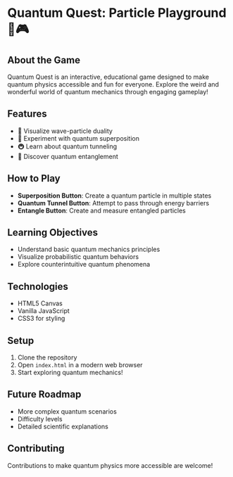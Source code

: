 # Quantum Quest: Particle Playground 🔬🎮

## About the Game
Quantum Quest is an interactive, educational game designed to make quantum physics accessible and fun for everyone. Explore the weird and wonderful world of quantum mechanics through engaging gameplay!

## Features
- 🌊 Visualize wave-particle duality
- 🔀 Experiment with quantum superposition
- 🚇 Learn about quantum tunneling
- 🔗 Discover quantum entanglement

## How to Play
- **Superposition Button**: Create a quantum particle in multiple states
- **Quantum Tunnel Button**: Attempt to pass through energy barriers
- **Entangle Button**: Create and measure entangled particles

## Learning Objectives
- Understand basic quantum mechanics principles
- Visualize probabilistic quantum behaviors
- Explore counterintuitive quantum phenomena

## Technologies
- HTML5 Canvas
- Vanilla JavaScript
- CSS3 for styling

## Setup
1. Clone the repository
2. Open `index.html` in a modern web browser
3. Start exploring quantum mechanics!

## Future Roadmap
- More complex quantum scenarios
- Difficulty levels
- Detailed scientific explanations

## Contributing
Contributions to make quantum physics more accessible are welcome!
